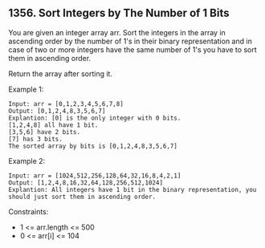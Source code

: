 ## 1356. Sort Integers by The Number of 1 Bits

You are given an integer array arr. Sort the integers in the array in ascending order by the number of 1's in their binary representation and in case of two or more integers have the same number of 1's you have to sort them in ascending order.

Return the array after sorting it.

Example 1:

    Input: arr = [0,1,2,3,4,5,6,7,8]
    Output: [0,1,2,4,8,3,5,6,7]
    Explantion: [0] is the only integer with 0 bits.
    [1,2,4,8] all have 1 bit.
    [3,5,6] have 2 bits.
    [7] has 3 bits.
    The sorted array by bits is [0,1,2,4,8,3,5,6,7]

Example 2:

    Input: arr = [1024,512,256,128,64,32,16,8,4,2,1]
    Output: [1,2,4,8,16,32,64,128,256,512,1024]
    Explantion: All integers have 1 bit in the binary representation, you should just sort them in ascending order.
 
Constraints:
- 1 <= arr.length <= 500
- 0 <= arr[i] <= 104